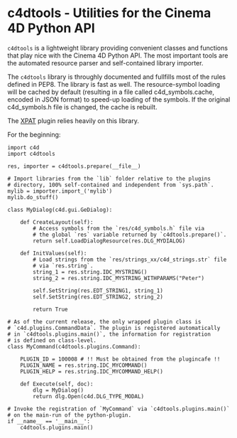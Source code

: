 c4dtools - Utilities for the Cinema 4D Python API
=================================================

`c4dtools` is a lightweight library providing convenient classes and functions
that play nice with the Cinema 4D Python API. The most important tools are the
automated resource parser and self-contained library importer.

The `c4dtools` library is throughly documented and fullfills most of the rules
defined in PEP8. The library is fast as well. The resource-symbol loading will
be cached by default (resulting in a file called c4d_symbols.cache, encoded
in JSON format) to speed-up loading of the symbols. If the original c4d_symbols.h
file is changed, the cache is rebuilt.

The [XPAT][1] plugin relies heavily on this library.

For the beginning:

    import c4d
    import c4dtools

    res, importer = c4dtools.prepare(__file__)

    # Import libraries from the `lib` folder relative to the plugins
    # directory, 100% self-contained and independent from `sys.path`.
    mylib = importer.import_('mylib')
    mylib.do_stuff()

    class MyDialog(c4d.gui.GeDialog):

        def CreateLayout(self):
            # Access symbols from the `res/c4d_symbols.h` file via
            # the global `res` variable returned by `c4dtools.prepare()`.
            return self.LoadDialogResource(res.DLG_MYDIALOG)

        def InitValues(self):
            # Load strings from the `res/strings_xx/c4d_strings.str` file
            # via `res.string`.
            string_1 = res.string.IDC_MYSTRING()
            string_2 = res.string.IDC_MYSTRING_WITHPARAMS("Peter")

            self.SetString(res.EDT_STRING1, string_1)
            self.SetString(res.EDT_STRING2, string_2)

            return True

    # As of the current release, the only wrapped plugin class is
    # `c4d.plugins.CommandData`. The plugin is registered automatically
    # in `c4dtools.plugins.main()`, the information for registration
    # is defined on class-level.
    class MyCommand(c4dtools.plugins.Command):

        PLUGIN_ID = 100008 # !! Must be obtained from the plugincafe !!
        PLUGIN_NAME = res.string.IDC_MYCOMMAND()
        PLUGIN_HELP = res.string.IDC_MYCOMMAND_HELP()

        def Execute(self, doc):
            dlg = MyDialog()
            return dlg.Open(c4d.DLG_TYPE_MODAL)

    # Invoke the registration of `MyCommand` via `c4dtools.plugins.main()`
    # on the main-run of the python-plugin.
    if __name__ == '__main__':
        c4dtools.plugins.main()

  [1]: https://github.com/NiklasRosenstein/XPAT
